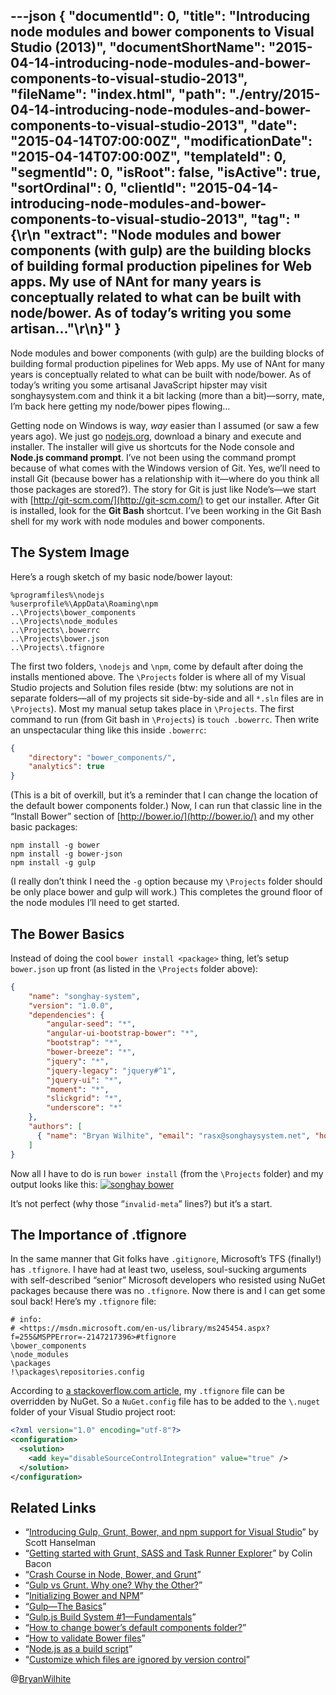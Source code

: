 ---json
{
  "documentId": 0,
  "title": "Introducing node modules and bower components to Visual Studio (2013)",
  "documentShortName": "2015-04-14-introducing-node-modules-and-bower-components-to-visual-studio-2013",
  "fileName": "index.html",
  "path": "./entry/2015-04-14-introducing-node-modules-and-bower-components-to-visual-studio-2013",
  "date": "2015-04-14T07:00:00Z",
  "modificationDate": "2015-04-14T07:00:00Z",
  "templateId": 0,
  "segmentId": 0,
  "isRoot": false,
  "isActive": true,
  "sortOrdinal": 0,
  "clientId": "2015-04-14-introducing-node-modules-and-bower-components-to-visual-studio-2013",
  "tag": "{\r\n  \"extract\": \"Node modules and bower components (with gulp) are the building blocks of building formal production pipelines for Web apps. My use of NAnt for many years is conceptually related to what can be built with node/bower. As of today’s writing you some artisan...\"\r\n}"
}
---

Node modules and bower components (with gulp) are the building blocks of building formal production pipelines for Web apps. My use of NAnt for many years is conceptually related to what can be built with node/bower. As of today’s writing you some artisanal JavaScript hipster may visit songhaysystem.com and think it a bit lacking (more than a bit)—sorry, mate, I’m back here getting my node/bower pipes flowing…

Getting node on Windows is way, *way* easier than I assumed (or saw a few years ago). We just go [nodejs.org](https://nodejs.org/), download a binary and execute and installer. The installer will give us shortcuts for the Node console and **Node.js command prompt**. I’ve not been using the command prompt because of what comes with the Windows version of Git. Yes, we’ll need to install Git (because bower has a relationship with it—where do you think all those packages are stored?). The story for Git is just like Node’s—we start with [http://git-scm.com/](http://git-scm.com/) to get our installer. After Git is installed, look for the **Git Bash** shortcut. I’ve been working in the Git Bash shell for my work with node modules and bower components.

## The System Image

Here’s a rough sketch of my basic node/bower layout:

```plaintext
%programfiles%\nodejs
%userprofile%\AppData\Roaming\npm
..\Projects\bower_components
..\Projects\node_modules
..\Projects\.bowerrc
..\Projects\bower.json
..\Projects\.tfignore
```

The first two folders, `\nodejs` and `\npm`, come by default after doing the installs mentioned above. The `\Projects` folder is where all of my Visual Studio projects and Solution files reside (btw: my solutions are not in separate folders—all of my projects sit side-by-side and all `*.sln` files are in `\Projects`). Most my manual setup takes place in `\Projects`. The first command to run (from Git bash in `\Projects`) is `touch .bowerrc`. Then write an unspectacular thing like this inside `.bowerrc`:

```json
{
    "directory": "bower_components/",
    "analytics": true
}
```

(This is a bit of overkill, but it’s a reminder that I can change the location of the default bower components folder.) Now, I can run that classic line in the “Install Bower” section of [http://bower.io/](http://bower.io/) and my other basic packages:

```console
npm install -g bower
npm install -g bower-json
npm install -g gulp
```

(I really don’t think I need the `-g` option because my `\Projects` folder should be only place bower and gulp will work.) This completes the ground floor of the node modules I’ll need to get started.

## The Bower Basics

Instead of doing the cool `bower install <package>` thing, let’s setup `bower.json` up front (as listed in the `\Projects` folder above):

```json
{
    "name": "songhay-system",
    "version": "1.0.0",
    "dependencies": {
        "angular-seed": "*",
        "angular-ui-bootstrap-bower": "*",
        "bootstrap": "*",
        "bower-breeze": "*",
        "jquery": "*",
        "jquery-legacy": "jquery#^1",
        "jquery-ui": "*",
        "moment": "*",
        "slickgrid": "*",
        "underscore": "*"
    },
    "authors": [
      { "name": "Bryan Wilhite", "email": "rasx@songhaysystem.net", "homepage": "http://songhaysystem.com" }
    ]
}
```

Now all I have to do is run `bower install` (from the `\Projects` folder) and my output looks like this:
[<img alt="songhay bower" src="https://farm9.staticflickr.com/8715/16941208490_395bdb5945_z_d.jpg">](https://www.flickr.com/photos/wilhite/16941208490/ "songhay bower")

It’s not perfect (why those “`invalid-meta`” lines?) but it’s a start.

## The Importance of .tfignore

In the same manner that Git folks have `.gitignore`, Microsoft’s TFS (finally!) has `.tfignore`. I have had at least two, useless, soul-sucking arguments with self-described “senior” Microsoft developers who resisted using NuGet packages because there was no `.tfignore`. Now there is and I can get some soul back! Here’s my `.tfignore` file:

```plaintext
# info:
# <https://msdn.microsoft.com/en-us/library/ms245454.aspx?f=255&MSPPError=-2147217396>#tfignore
\bower_components
\node_modules
\packages
!\packages\repositories.config
```

According to [a stackoverflow.com article](http://stackoverflow.com/questions/24143925/get-tfs-to-ignore-my-packages-folder), my `.tfignore` file can be overridden by NuGet. So a `NuGet.config` file has to be added to the `\.nuget` folder of your Visual Studio project root:

```xml
<?xml version="1.0" encoding="utf-8"?>
<configuration>
  <solution>
    <add key="disableSourceControlIntegration" value="true" />
  </solution>
</configuration>
```

## Related Links

* “[Introducing Gulp, Grunt, Bower, and npm support for Visual Studio](http://www.hanselman.com/blog/IntroducingGulpGruntBowerAndNpmSupportForVisualStudio.aspx)” by Scott Hanselman
* “[Getting started with Grunt, SASS and Task Runner Explorer](http://www.iambacon.co.uk/blog/getting-started-with-grunt-sass-and-task-runner-explorer-visual-studio)” by Colin Bacon
* “[Crash Course in Node, Bower, and Grunt](https://www.youtube.com/watch?v=vkRv0r_tNXY&feature=youtube_gdata_player)”
* “[Gulp vs Grunt. Why one? Why the Other?](https://medium.com/@preslavrachev/gulp-vs-grunt-why-one-why-the-other-f5d3b398edc4)”
* “[Initializing Bower and NPM](https://www.youtube.com/watch?v=-_9N9aY8aNc&feature=youtube_gdata_player)”
* “[Gulp—The Basics](https://www.youtube.com/watch?v=dwSLFai8ovQ&feature=youtube_gdata_player)”
* “[Gulp.js Build System #1—Fundamentals](https://www.youtube.com/watch?v=LmdT2zhFmn4&feature=youtube_gdata_player)”
* “[How to change bower’s default components folder?](http://stackoverflow.com/questions/14079833/how-to-change-bowers-default-components-folder)”
* “[How to validate Bower files](http://enzolutions.com/articles/2014/10/24/how-to-validate-bower-files/)”
* “[Node.js as a build script](http://blog.millermedeiros.com/node-js-as-a-build-script/)”
* “[Customize which files are ignored by version control](https://msdn.microsoft.com/en-us/library/ms245454.aspx?f=255&MSPPError=-2147217396)”

@[BryanWilhite](https://twitter.com/BryanWilhite)
